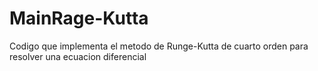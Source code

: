 # MainRage-Kutta
Codigo que implementa el metodo de Runge-Kutta de cuarto orden para resolver una ecuacion diferencial
